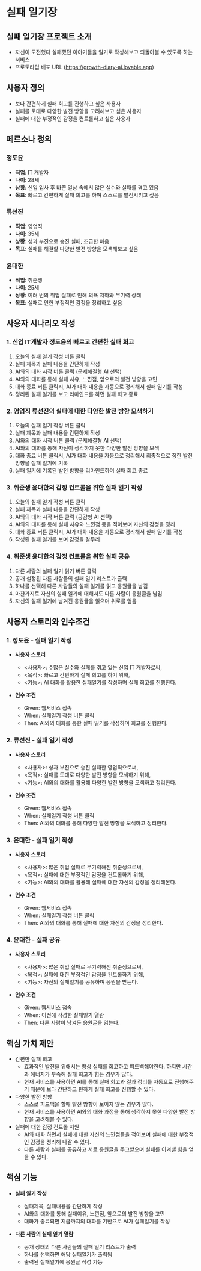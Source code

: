 # 실패 일기장

## 실패 일기장 프로젝트 소개

- 자신이 도전했다 실패했던 이야기들을 일기로 작성해보고 되돌아볼 수 있도록 하는 서비스
- 프로토타입 배포 URL (https://growth-diary-ai.lovable.app)


## 사용자 정의

- 보다 간편하게 실패 회고를 진행하고 싶은 사용자
- 실패를 토대로 다양한 발전 방향을 고려해보고 싶은 사용자
- 실패에 대한 부정적인 감정을 컨트롤하고 싶은 사용자


## 페르소나 정의

### 정도윤
- **직업**: IT 개발자
- **나이**: 28세
- **상황**: 신입 입사 후 바쁜 일상 속에서 많은 실수와 실패를 겪고 있음
- **목표**: 빠르고 간편하게 실패 회고를 하며 스스로를 발전시키고 싶음

### 류선진
- **직업**: 영업직
- **나이**: 35세
- **상황**: 성과 부진으로 승진 실패, 조급한 마음
- **목표**: 실패를 해결할 다양한 발전 방향을 모색해보고 싶음

### 윤대한
- **직업**: 취준생
- **나이**: 25세
- **상황**: 여러 번의 취업 실패로 인해 의욕 저하와 무기력 상태
- **목표**: 실패로 인한 부정적인 감정을 정리하고 싶음

## 사용자 시나리오 작성

### 1. 신입 IT개발자 정도윤의 빠르고 간편한 실패 회고

1. 오늘의 실패 일기 작성 버튼 클릭
2. 실패 제목과 실패 내용을 간단하게 작성
3. AI와의 대화 시작 버튼 클릭 (문제해결형 AI 선택)
4. AI와의 대화를 통해 실패 사유, 느낀점, 앞으로의 발전 방향을 고민
5. 대화 종료 버튼 클릭시, AI가 대화 내용을 자동으로 정리해서 실패 일기를 작성
6. 정리된 실패 일기를 보고 리마인드를 하면 실패 회고 종료

### 2. 영업직 류선진의 실패에 대한 다양한 발전 방향 모색하기

1. 오늘의 실패 일기 작성 버튼 클릭
2. 실패 제목과 실패 내용을 간단하게 작성
3. AI와의 대화 시작 버튼 클릭 (문제해결형 AI 선택)
4. AI와의 대화를 통해 자신이 생각하지 못한 다양한 발전 방향을 모색
5. 대화 종료 버튼 클릭시, AI가 대화 내용을 자동으로 정리해서 최종적으로 정한 발전 방향을 실패 일기에 기록
6. 실패 일기에 기록된 발전 방향을 리마인드하며 실패 회고 종료

### 3. 취준생 윤대한의 감정 컨트롤을 위한 실패 일기 작성

1. 오늘의 실패 일기 작성 버튼 클릭
2. 실패 제목과 실패 내용을 간단하게 작성
3. AI와의 대화 시작 버튼 클릭 (공감형 AI 선택)
4. AI와의 대화를 통해 실패 사유와 느낀점 등을 적어보며 자신의 감정을 정리
5. 대화 종료 버튼 클릭시, AI가 대화 내용을 자동으로 정리해서 실패 일기를 작성
6. 작성된 실패 일기를 보며 감정을 갈무리

### 4. 취준생 윤대한의 감정 컨트롤을 위한 실패 공유

1. 다른 사람의 실패 일기 읽기 버튼 클릭
2. 공개 설정된 다른 사람들의 실패 일기 리스트가 출력
3. 하나를 선택해 다른 사람들의 실패 일기를 읽고 응원글을 남김
4. 마찬가지로 자신의 실패 일기에 대해서도 다른 사람이 응원글을 남김
5. 자신의 실패 일기에 남겨진 응원글을 읽으며 위로를 얻음

## 사용자 스토리와 인수조건

### 1. 정도윤 - 실패 일기 작성

- **사용자 스토리**
    - <사용자>: 수많은 실수와 실패를 겪고 있는 신입 IT 개발자로써,
    - <목적>: 빠르고 간편하게 실패 회고를 하기 위해,
    - <기능>: AI 대화를 활용한 실패일기를 작성하며 실패 회고를 진행한다.

- **인수 조건**
    - Given: 웹서비스 접속
    - When: 실패일기 작성 버튼 클릭
    - Then: AI와의 대화를 통한 실패 일기를 작성하며 회고를 진행한다.

### 2. 류선진 - 실패 일기 작성

- **사용자 스토리**
  - <사용자>: 성과 부진으로 승진 실패한 영업직으로써,
  - <목적>: 실패를 토대로 다양한 발전 방향을 모색하기 위해,
  - <기능>: AI와의 대화를 활용해 다양한 발전 방향을 모색하고 정리한다.

- **인수 조건**
  - Given: 웹서비스 접속
  - When: 실패일기 작성 버튼 클릭
  - Then: AI와의 대화를 통해 다양한 발전 방향을 모색하고 정리한다.

### 3. 윤대한 - 실패 일기 작성

- **사용자 스토리**
    - <사용자>: 많은 취업 실패로 무기력해진 취준생으로써,
    - <목적>: 실패에 대한 부정적인 감정을 컨트롤하기 위해,
    - <기능>: AI와의 대화를 활용해 실패에 대한 자신의 감정을 정리해본다.

- **인수 조건**
    - Given: 웹서비스 접속
    - When: 실패일기 작성 버튼 클릭
    - Then: AI와의 대화를 통해 실패에 대한 자신의 감정을 정리한다.

### 4. 윤대한 - 실패 공유

- **사용자 스토리**
  - <사용자>: 많은 취업 실패로 무기력해진 취준생으로써,
  - <목적>: 실패에 대한 부정적인 감정을 컨트롤하기 위해,
  - <기능>: 자신의 실패일기를 공유하며 응원을 받는다.

- **인수 조건**
  - Given: 웹서비스 접속
  - When: 이전에 작성한 실패일기 열람
  - Then: 다른 사람이 남겨둔 응원글을 읽는다.

## 핵심 가치 제안

- 간편한 실패 회고 
    - 효과적인 발전을 위해서는 항상 실패를 회고하고 피드백해야한다. 하지만 시간과 에너지가 부족해 실패 회고가 힘든 경우가 많다. 
    - 현재 서비스를 사용하면 AI를 통해 실패 회고과 결과 정리를 자동으로 진행해주기 때문에 보다 간단하고 편하게 실패 회고를 진행할 수 있다.
- 다양한 발전 방향
    - 스스로 피드백을 할때 발전 방향이 보이지 않는 경우가 많다.
    - 현재 서비스를 사용하면 AI와의 대화 과정을 통해 생각하지 못한 다양한 발전 방향을 고려해볼 수 있다.
- 실패에 대한 감정 컨트롤 지원
    - AI와 대화 하면서 실패에 대한 자신의 느낀점들을 적어보며 실패에 대한 부정적인 감정을 정리해 나갈 수 있다.
    - 다른 사람과 실패를 공유하고 서로 응원글을 주고받으며 실패를 이겨낼 힘을 얻을 수 있다.

## 핵심 기능

- **실패 일기 작성**
    - 실패제목, 실패내용을 간단하게 작성
    - AI와의 대화를 통해 실패이유, 느낀점, 앞으로의 발전 방향을 고민
    - 대화가 종료되면 지금까지의 대화를 기반으로 AI가 실패일기를 작성 

- **다른 사람의 실패 일기 열람**
    - 공개 상태의 다른 사람들의 실패 일기 리스트가 출력
    - 하나를 선택하면 해당 실패일기가 출력됨
    - 출력된 실패일기에 응원글 작성 가능

